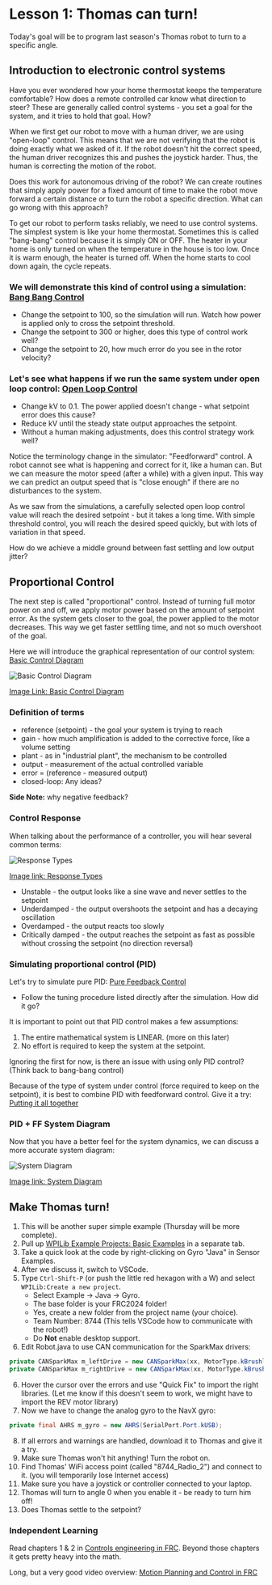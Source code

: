 # Lesson 1: Thomas can turn!

Today's goal will be to program last season's Thomas robot to turn to a specific angle.

## Introduction to electronic control systems
Have you ever wondered how your home thermostat keeps the temperature comfortable?  How does a remote controlled car know what direction to steer?  These are generally called control systems - you set a goal for the system, and it tries to hold that goal.  How?

When we first get our robot to move with a human driver, we are using "open-loop" control.  This means that we are not verifying that the robot is doing exactly what we asked of it.  If the robot doesn't hit the correct speed, the human driver recognizes this and pushes the joystick harder.  Thus, the human is correcting the motion of the robot.

Does this work for autonomous driving of the robot?  We can create routines that simply apply power for a fixed amount of time to make the robot move forward a certain distance or to turn the robot a specific direction.  What can go wrong with this approach?

To get our robot to perform tasks reliably, we need to use control systems.  The simplest system is like your home thermostat.  Sometimes this is called "bang-bang" control because it is simply ON or OFF.  The heater in your home is only turned on when the temperature in the house is too low.  Once it is warm enough, the heater is turned off.  When the home starts to cool down again, the cycle repeats.

### We will demonstrate this kind of control using a simulation: [Bang Bang Control](https://docs.wpilib.org/en/stable/docs/software/advanced-controls/introduction/tuning-flywheel.html#bang-bang-control)

* Change the setpoint to 100, so the simulation will run. Watch how power is applied only to cross the setpoint threshold.
* Change the setpoint to 300 or higher, does this type of control work well?
* Change the setpoint to 20, how much error do you see in the rotor velocity?

### Let's see what happens if we run the same system under open loop control: [Open Loop Control](https://docs.wpilib.org/en/stable/docs/software/advanced-controls/introduction/tuning-flywheel.html#pure-feedforward-control)

* Change kV to 0.1. The power applied doesn't change - what setpoint error does this cause?
* Reduce kV until the steady state output approaches the setpoint.
* Without a human making adjustments, does this control strategy work well?

Notice the terminology change in the simulator: "Feedforward" control.  A robot cannot see what is happening and correct for it, like a human can.  But we can measure the motor speed (after a while) with a given input.  This way we can predict an output speed that is "close enough" if there are no disturbances to the system.

As we saw from the simulations, a carefully selected open loop control value will reach the desired setpoint - but it takes a long time.  With simple threshold control, you will reach the desired speed quickly, but with lots of variation in that speed.

How do we achieve a middle ground between fast settling and low output jitter?

## Proportional Control
The next step is called "proportional" control.  Instead of turning full motor power on and off, we apply motor power based on the amount of setpoint error.  As the system gets closer to the goal, the power applied to the motor decreases.  This way we get faster settling time, and not so much overshoot of the goal.

Here we will introduce the graphical representation of our control system: [Basic Control Diagram](https://docs.wpilib.org/en/stable/docs/software/advanced-controls/introduction/control-system-basics.html#nomenclature)

![Basic Control Diagram](./Lesson01_resources/control-system-basics-feedbackplant.webp)

[Image Link: Basic Control Diagram](https://docs.wpilib.org/en/stable/_images/control-system-basics-feedbackplant.webp "WPILib Control System Basics")

### Definition of terms
* reference (setpoint) - the goal your system is trying to reach
* gain - how much amplification is added to the corrective force, like a volume setting
* plant - as in "industrial plant", the mechanism to be controlled
* output - measurement of the actual controlled variable
* error = (reference - measured output)
* closed-loop: Any ideas?

**Side Note:** why negative feedback?

### Control Response
When talking about the performance of a controller, you will hear several common terms:

![Response Types](./Lesson01_resources/introduction-to-pid-damped-controller.webp)

[Image link: Response Types](https://docs.wpilib.org/en/stable/_images/introduction-to-pid-damped-controller.webp "PID responses")

* Unstable - the output looks like a sine wave and never settles to the setpoint
* Underdamped - the output overshoots the setpoint and has a decaying oscillation
* Overdamped - the output reacts too slowly
* Critically damped - the output reaches the setpoint as fast as possible without crossing the setpoint (no direction reversal)

### Simulating proportional control (PID)  

Let's try to simulate pure PID: [Pure Feedback Control](https://docs.wpilib.org/en/stable/docs/software/advanced-controls/introduction/tuning-flywheel.html#pure-feedback-control)

* Follow the tuning procedure listed directly after the simulation.  How did it go?

It is important to point out that PID control makes a few assumptions:
1. The entire mathematical system is LINEAR. (more on this later)
2. No effort is required to keep the system at the setpoint.

Ignoring the first for now, is there an issue with using only PID control?  (Think back to bang-bang control)

Because of the type of system under control (force required to keep on the setpoint), it is best to combine PID with feedforward control.  Give it a try: [Putting it all together](https://docs.wpilib.org/en/stable/docs/software/advanced-controls/introduction/tuning-flywheel.html#combined-feedforward-and-feedback-control)

### PID + FF System Diagram
Now that you have a better feel for the system dynamics, we can discuss a more accurate system diagram:

![System Diagram](./Lesson01_resources/control-system-basics-ctrl-plus-plant.webp)

[Image link: System Diagram](https://docs.wpilib.org/en/stable/_images/control-system-basics-ctrl-plus-plant.webp "System Diagram")

## Make Thomas turn!
1. This will be another super simple example (Thursday will be more complete).
2. Pull up [WPILib Example Projects: Basic Examples](https://docs.wpilib.org/en/stable/docs/software/examples-tutorials/wpilib-examples.html#basic-examples) in a separate tab.
3. Take a quick look at the code by right-clicking on Gyro "Java" in Sensor Examples.
4. After we discuss it, switch to VSCode.
5. Type `Ctrl-Shift-P` (or push the little red hexagon with a W) and select `WPILib:Create a new project`.
    * Select Example -> Java -> Gyro.
    * The base folder is your FRC2024 folder!
    * Yes, create a new folder from the project name (your choice).
    * Team Number: 8744 (This tells VSCode how to communicate with the robot!)
    * Do **Not** enable desktop support.
6. Edit Robot.java to use CAN communication for the SparkMax drivers:
```java
private CANSparkMax m_leftDrive = new CANSparkMax(xx, MotorType.kBrushless);
private CANSparkMax m_rightDrive = new CANSparkMax(xx, MotorType.kBrushless);
```
6. Hover the cursor over the errors and use "Quick Fix" to import the right libraries. (Let me know if this doesn't seem to work, we might have to import the REV motor library)
7. Now we have to change the analog gyro to the NavX gyro:
```java
private final AHRS m_gyro = new AHRS(SerialPort.Port.kUSB);
```
8. If all errors and warnings are handled, download it to Thomas and give it a try.
9. Make sure Thomas won't hit anything! Turn the robot on.
10. Find Thomas' WiFi access point (called "8744_Radio_2") and connect to it. (you will temporarily lose Internet access)
11. Make sure you have a joystick or controller connected to your laptop.
12. Thomas will turn to angle 0 when you enable it - be ready to turn him off!
13. Does Thomas settle to the setpoint?


### Independent Learning
Read chapters 1 & 2 in [Controls engineering in FRC](https://file.tavsys.net/control/controls-engineering-in-frc.pdf).  Beyond those chapters it gets pretty heavy into the math.

Long, but a very good video overview: [Motion Planning and Control in FRC](https://www.youtube.com/watch?v=8319J1BEHwM)
